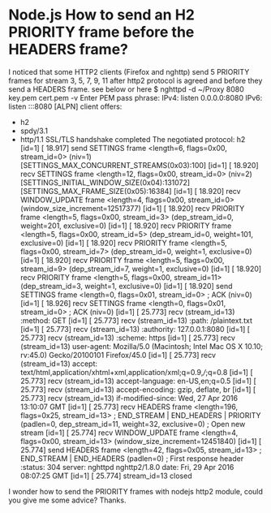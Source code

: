 
# Node.js How to send an H2 PRIORITY frame before the HEADERS frame?

I noticed that some HTTP2 clients (Firefox and nghttp) send 5 PRIORITY frames for stream 3, 5, 7, 9, 11 after http2 protocol is agreed and before they send a HEADERS frame. see below or here
$ nghttpd -d ~/Proxy 8080 key.pem cert.pem -v
Enter PEM pass phrase:
IPv4: listen 0.0.0.0:8080
IPv6: listen :::8080
[ALPN] client offers:
* h2
* spdy/3.1
* http/1.1
SSL/TLS handshake completed
The negotiated protocol: h2
[id=1] [ 18.917] send SETTINGS frame <length=6, flags=0x00, stream_id=0>
      (niv=1)
      [SETTINGS_MAX_CONCURRENT_STREAMS(0x03):100]
[id=1] [ 18.920] recv SETTINGS frame <length=12, flags=0x00, stream_id=0>
      (niv=2)
      [SETTINGS_INITIAL_WINDOW_SIZE(0x04):131072]
      [SETTINGS_MAX_FRAME_SIZE(0x05):16384]
[id=1] [ 18.920] recv WINDOW_UPDATE frame <length=4, flags=0x00, stream_id=0>
      (window_size_increment=12517377)
[id=1] [ 18.920] recv PRIORITY frame <length=5, flags=0x00, stream_id=3>
      (dep_stream_id=0, weight=201, exclusive=0)
[id=1] [ 18.920] recv PRIORITY frame <length=5, flags=0x00, stream_id=5>
      (dep_stream_id=0, weight=101, exclusive=0)
[id=1] [ 18.920] recv PRIORITY frame <length=5, flags=0x00, stream_id=7>
      (dep_stream_id=0, weight=1, exclusive=0)
[id=1] [ 18.920] recv PRIORITY frame <length=5, flags=0x00, stream_id=9>
      (dep_stream_id=7, weight=1, exclusive=0)
[id=1] [ 18.920] recv PRIORITY frame <length=5, flags=0x00, stream_id=11>
      (dep_stream_id=3, weight=1, exclusive=0)
[id=1] [ 18.920] send SETTINGS frame <length=0, flags=0x01, stream_id=0>
      ; ACK
      (niv=0)
[id=1] [ 18.926] recv SETTINGS frame <length=0, flags=0x01, stream_id=0>
      ; ACK
      (niv=0)
[id=1] [ 25.773] recv (stream_id=13) :method: GET
[id=1] [ 25.773] recv (stream_id=13) :path: /plaintext.txt
[id=1] [ 25.773] recv (stream_id=13) :authority: 127.0.0.1:8080
[id=1] [ 25.773] recv (stream_id=13) :scheme: https
[id=1] [ 25.773] recv (stream_id=13) user-agent: Mozilla/5.0 (Macintosh; Intel Mac OS X 10.10; rv:45.0) Gecko/20100101 Firefox/45.0
[id=1] [ 25.773] recv (stream_id=13) accept: text/html,application/xhtml+xml,application/xml;q=0.9,*/*;q=0.8
[id=1] [ 25.773] recv (stream_id=13) accept-language: en-US,en;q=0.5
[id=1] [ 25.773] recv (stream_id=13) accept-encoding: gzip, deflate, br
[id=1] [ 25.773] recv (stream_id=13) if-modified-since: Wed, 27 Apr 2016 13:10:07 GMT
[id=1] [ 25.773] recv HEADERS frame <length=196, flags=0x25, stream_id=13>
      ; END_STREAM | END_HEADERS | PRIORITY
      (padlen=0, dep_stream_id=11, weight=32, exclusive=0)
      ; Open new stream
[id=1] [ 25.774] recv WINDOW_UPDATE frame <length=4, flags=0x00, stream_id=13>
      (window_size_increment=12451840)
[id=1] [ 25.774] send HEADERS frame <length=42, flags=0x05, stream_id=13>
      ; END_STREAM | END_HEADERS
      (padlen=0)
      ; First response header
      :status: 304
      server: nghttpd nghttp2/1.8.0
      date: Fri, 29 Apr 2016 08:07:25 GMT
[id=1] [ 25.774] stream_id=13 closed

I wonder how to send the PRIORITY frames with nodejs http2 module, could you give me some advice?
Thanks.

        